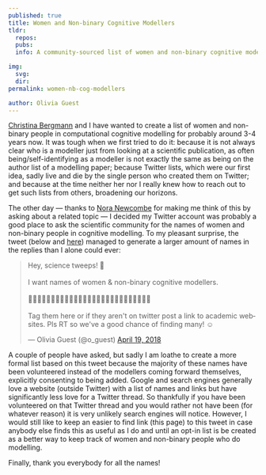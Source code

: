 ```yaml
---
published: true
title: Women and Non-binary Cognitive Modellers
tldr:
  repos:
  pubs:
  info: A community-sourced list of women and non-binary cognitive modellers.

img:
  svg:
  dir:
permalink: women-nb-cog-modellers

author: Olivia Guest
---
```


<a href="https://sites.google.com/site/chbergma/">Christina Bergmann</a> and I have wanted to create a list of women and non-binary people in computational cognitive modelling for probably around 3-4 years now. It was tough when we first tried to do it: because it is not always clear who is a modeller just from looking at a scientific publication, as often being/self-identifying as a modeller is not exactly the same as being on the author list of a modelling paper; because Twitter lists, which were our first idea, sadly live and die by the single person who created them on Twitter; and because at the time neither her nor I really knew how to reach out to get such lists from others, broadening our horizons.

The other day — thanks to <a href="https://sites.temple.edu/newcombe/">Nora Newcombe</a> for making me think of this by asking about a related topic — I decided my Twitter account was probably a good place to ask the scientific community for the names of women and non-binary people in cognitive modelling. To my pleasant surprise, the tweet (below and <a href = "https://twitter.com/o_guest/status/987013239618883585?tfw_creator=o_guest%20&tfw_site=o_guest%20&ref_src=twsrc%5Etfw&ref_url=http%3A%2F%2Flocalhost%3A4000%2Fwomen-nb-cog-modellers">here</a>) managed to generate a larger amount of names in the replies than I alone could ever:

<blockquote class="twitter-tweet" data-lang="en"><p lang="en" dir="ltr">Hey, science tweeps! 🧠<br><br>I want names of women &amp; non-binary cognitive modellers.<br><br>👨🏿‍💻👩🏻‍💻👩🏼‍💻👨🏽‍💻👩🏾‍💻👩🏿‍💻👨🏼‍💻👩🏽‍💻👨🏾‍💻<br><br>Tag them here or if they aren&#39;t on twitter post a link to academic websites. Pls RT so we&#39;ve a good chance of finding many! ☺️</p>&mdash; Olivia Guest (@o_guest) <a href="https://twitter.com/o_guest/status/987013239618883585?ref_src=twsrc%5Etfw">April 19, 2018</a></blockquote>
<script async src="https://platform.twitter.com/widgets.js" charset="utf-8"></script>

A couple of people have asked, but sadly I am loathe to create a more formal list based on this tweet because the majority of these names have been volunteered instead of the modellers coming forward themselves, explicitly consenting to being added. Google and search engines generally love a website (outside Twitter) with a list of names and links but have significantly less love for a Twitter thread. So thankfully if you have been volunteered on that Twitter thread and you would rather not have been (for whatever reason) it is very unlikely search engines will notice. However, I would still like to keep an easier to find link (this page) to this tweet in case anybody else finds this as useful as I do and until an opt-in list is be created as a better way to keep track of women and non-binary people who do modelling.

Finally, thank you everybody for all the names!
